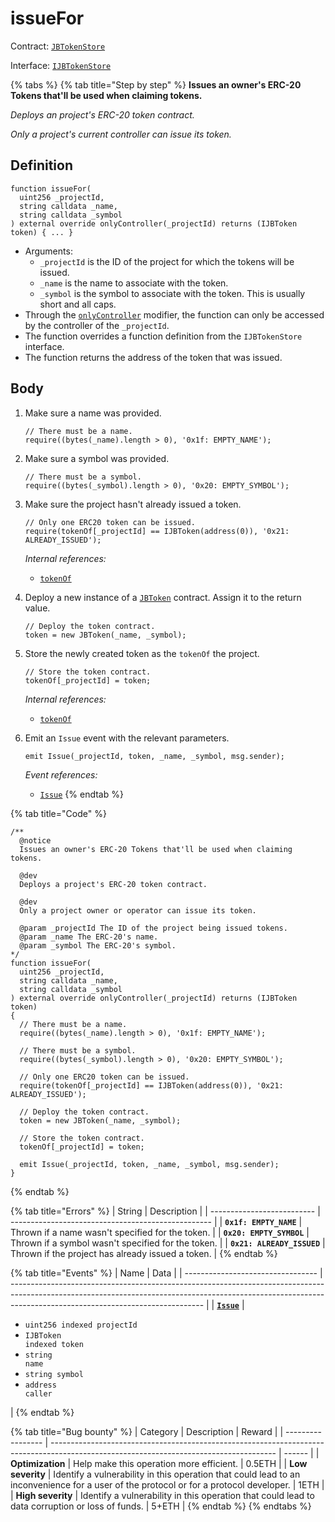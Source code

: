 # issueFor

Contract: [`JBTokenStore`](../)​‌

Interface: [`IJBTokenStore`](../../../interfaces/ijbtokenstore.md)

{% tabs %}
{% tab title="Step by step" %}
**Issues an owner's ERC-20 Tokens that'll be used when claiming tokens.**

_Deploys an project's ERC-20 token contract._

_Only a project's current controller can issue its token._

## Definition

```solidity
function issueFor(
  uint256 _projectId,
  string calldata _name,
  string calldata _symbol
) external override onlyController(_projectId) returns (IJBToken token) { ... }
```

* Arguments:
  * `_projectId` is the ID of the project for which the tokens will be issued.
  * `_name` is the name to associate with the token.
  * `_symbol` is the symbol to associate with the token. This is usually short and all caps.
* Through the [`onlyController`](../../or-abstract/jbcontrollerutility/modifiers/onlycontroller.md) modifier, the function can only be accessed by the controller of the `_projectId`.
* The function overrides a function definition from the `IJBTokenStore` interface.
* The function returns the address of the token that was issued.

## Body

1.  Make sure a name was provided.

    ```solidity
    // There must be a name.
    require((bytes(_name).length > 0), '0x1f: EMPTY_NAME');
    ```
2.  Make sure a symbol was provided.

    ```solidity
    // There must be a symbol.
    require((bytes(_symbol).length > 0), '0x20: EMPTY_SYMBOL');
    ```
3.  Make sure the project hasn't already issued a token.

    ```solidity
    // Only one ERC20 token can be issued.
    require(tokenOf[_projectId] == IJBToken(address(0)), '0x21: ALREADY_ISSUED');
    ```

    _Internal references:_

    * [`tokenOf`](../properties/tokenof.md)
4.  Deploy a new instance of a [`JBToken`](../../jbtoken/) contract. Assign it to the return value.

    ```solidity
    // Deploy the token contract.
    token = new JBToken(_name, _symbol);
    ```
5.  Store the newly created token as the `tokenOf` the project.

    ```solidity
    // Store the token contract.
    tokenOf[_projectId] = token;
    ```

    _Internal references:_

    * [`tokenOf`](../properties/tokenof.md)
6.  Emit an `Issue` event with the relevant parameters.

    ```solidity
    emit Issue(_projectId, token, _name, _symbol, msg.sender);
    ```

    _Event references:_

    * [`Issue`](../events/issue.md)
{% endtab %}

{% tab title="Code" %}
```solidity
/**
  @notice 
  Issues an owner's ERC-20 Tokens that'll be used when claiming tokens.

  @dev 
  Deploys a project's ERC-20 token contract.
  
  @dev
  Only a project owner or operator can issue its token.

  @param _projectId The ID of the project being issued tokens.
  @param _name The ERC-20's name.
  @param _symbol The ERC-20's symbol.
*/
function issueFor(
  uint256 _projectId,
  string calldata _name,
  string calldata _symbol
) external override onlyController(_projectId) returns (IJBToken token)
{
  // There must be a name.
  require((bytes(_name).length > 0), '0x1f: EMPTY_NAME');

  // There must be a symbol.
  require((bytes(_symbol).length > 0), '0x20: EMPTY_SYMBOL');

  // Only one ERC20 token can be issued.
  require(tokenOf[_projectId] == IJBToken(address(0)), '0x21: ALREADY_ISSUED');

  // Deploy the token contract.
  token = new JBToken(_name, _symbol);

  // Store the token contract.
  tokenOf[_projectId] = token;

  emit Issue(_projectId, token, _name, _symbol, msg.sender);
}
```
{% endtab %}

{% tab title="Errors" %}
| String                     | Description                                        |
| -------------------------- | -------------------------------------------------- |
| **`0x1f: EMPTY_NAME`**     | Thrown if a name wasn't specified for the token.   |
| **`0x20: EMPTY_SYMBOL`**   | Thrown if a symbol wasn't specified for the token. |
| **`0x21: ALREADY_ISSUED`** | Thrown if the project has already issued a token.  |
{% endtab %}

{% tab title="Events" %}
| Name                              | Data                                                                                                                                                                                                         |
| --------------------------------- | ------------------------------------------------------------------------------------------------------------------------------------------------------------------------------------------------------------ |
| [**`Issue`**](../events/issue.md) | <ul><li><code>uint256 indexed projectId</code></li><li><code>IJBToken indexed token</code></li><li><code>string name</code></li><li><code>string symbol</code></li><li><code>address caller</code></li></ul> |
{% endtab %}

{% tab title="Bug bounty" %}
| Category          | Description                                                                                                                            | Reward |
| ----------------- | -------------------------------------------------------------------------------------------------------------------------------------- | ------ |
| **Optimization**  | Help make this operation more efficient.                                                                                               | 0.5ETH |
| **Low severity**  | Identify a vulnerability in this operation that could lead to an inconvenience for a user of the protocol or for a protocol developer. | 1ETH   |
| **High severity** | Identify a vulnerability in this operation that could lead to data corruption or loss of funds.                                        | 5+ETH  |
{% endtab %}
{% endtabs %}
